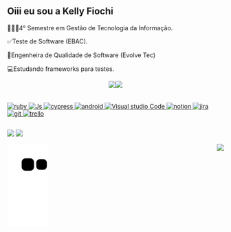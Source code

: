 ## Oiii eu sou a Kelly Fiochi
👩🏻‍💻4° Semestre em Gestão de Tecnologia da Informação.

✅Teste de Software (EBAC).

💼Engenheira de Qualidade de Software (Evolve Tec)

💻Estudando frameworks para testes.




<div align="center">
  <a href="https://github.com/Kellyfiocchi">
  <img height="180em" src="https://github-readme-stats.vercel.app/api?username=Kellyfiocchi&show_icons=true&theme=dracula&include_all_commits=true&count_private=true"/><img height="180em" src="https://github-readme-stats.vercel.app/api/top-langs/?username=Kellyfiocchi&layout=compact&langs_count=7&theme=dracula"/>
</div>
<div style="display: inline_block"><br>
  
![ruby](https://img.shields.io/badge/Ruby-CC342D?style=for-the-badge&logo=ruby&logoColor=white)
![Js](https://img.shields.io/badge/JavaScript-323330?style=for-the-badge&logo=javascript&logoColor=F7DF1E)
![cypress](https://img.shields.io/badge/Cypress-17202C?style=for-the-badge&logo=cypress&logoColor=white)
![android](https://img.shields.io/badge/Android_Studio-3DDC84?style=for-the-badge&logo=android-studio&logoColor=white)
![Visual studio Code](https://img.shields.io/badge/Visual_Studio_Code-0078D4?style=for-the-badge&logo=visual%20studio%20code&logoColor=white)
![notion](https://img.shields.io/badge/Notion-000000?style=for-the-badge&logo=notion&logoColor=white)
![jira](https://img.shields.io/badge/Jira-0052CC?style=for-the-badge&logo=Jira&logoColor=white)
![git](https://img.shields.io/badge/GIT-E44C30?style=for-the-badge&logo=git&logoColor=white)
![trello](https://img.shields.io/badge/Trello-0052CC?style=for-the-badge&logo=trello&logoColor=white)

</div>
  
  ##
 
<div> 
  <a href = "mailto:fiocchi1989@gmail.com"><img src="https://img.shields.io/badge/-Gmail-%23333?style=for-the-badge&logo=gmail&logoColor=white" target="_blank"></a>
  <a href="https://www.linkedin.com/in/kelly-fiochi-937574235/" target="_blank"><img src="https://img.shields.io/badge/-LinkedIn-%230077B5?style=for-the-badge&logo=linkedin&logoColor=white" target="_blank"></a> 

  
 ![Snake animation](https://github.com/rafaballerini/rafaballerini/blob/output/github-contribution-grid-snake.svg)<img align= "right"
                                                                                                                    src="https://media.discordapp.net/attachments/974833536114757713/1015013634239381634/picasion.com_82729651e8186510fe07c73069d6c61f.gif">
 
</div>
